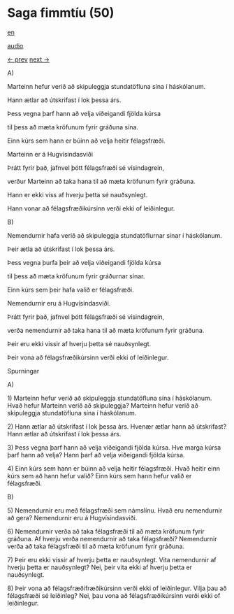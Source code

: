 # Saga fimmtíu (50)

[en](../en/story_50.md)

[audio](../audio/story_50.mp3)

[← prev](../is/story_49.md)
[next →](../is/story_51.md)

A\)

Marteinn hefur verið að skipuleggja stundatöfluna sína í háskólanum.

Hann ætlar að útskrifast í lok þessa árs.

Þess vegna þarf hann að velja viðeigandi fjölda kúrsa

til þess að mæta kröfunum fyrir gráðuna sína.

Einn kúrs sem hann er búinn að velja heitir félagsfræði.

Marteinn er á Hugvísindasviði

Þrátt fyrir það, jafnvel þótt félagsfræði sé vísindagrein,

verður Marteinn að taka hana til að mæta kröfunum fyrir gráðuna.

Hann er ekki viss af hverju þetta sé nauðsynlegt.

Hann vonar að félagsfræðikúrsinn verði ekki of leiðinlegur.

B\)

Nemendurnir hafa verið að skipuleggja stundatöflurnar sínar í
háskólanum.

Þeir ætla að útskrifast í lok þessa árs.

Þess vegna þurfa þeir að velja viðeigandi fjölda kúrsa

til þess að mæta kröfunum fyrir gráðurnar sínar.

Einn kúrs sem þeir hafa valið er félagsfræði.

Nemendurnir eru á Hugvísindasviði.

Þrátt fyrir það, jafnvel þótt félagsfræði sé vísindagrein,

verða nemendurnir að taka hana til að mæta kröfunum fyrir gráðuna.

Þeir eru ekki vissir af hverju þetta sé nauðsynlegt.

Þeir vona að félagsfræðikúrsinn verði ekki of leiðinlegur.

Spurningar

A\)

1\) Marteinn hefur verið að skipuleggja stundatöfluna sína í háskólanum.
Hvað hefur Marteinn verið að skipuleggja? Marteinn hefur verið að
skipuleggja stundatöfluna sína í háskólanum.

2\) Hann ætlar að útskrifast í lok þessa árs. Hvenær ætlar hann að
útskrifast? Hann ætlar að útskrifast í lok þessa árs.

3\) Þess vegna þarf hann að velja viðeigandi fjölda kúrsa. Hve marga
kúrsa þarf hann að velja? Hann þarf að velja viðeigandi fjölda kúrsa.

4\) Einn kúrs sem hann er búinn að velja heitir félagsfræði. Hvað heitir
einn kúrs sem að hann hefur valið? Einn kúrs sem hann hefur valið er
félagsfræði.

B\)

5\) Nemendurnir eru með félagsfræði sem námslínu. Hvað eru nemendurnir
að gera? Nemendurnir eru á Hugvísindasviði.

6\) Nemendurnir verða að taka félagsfræði til að mæta kröfunum fyrir
gráðuna. Af hverju verða nemendurnir að taka félagsfræði? Nemendurnir
verða að taka félagsfræði til að mæta kröfunum fyrir gráðuna.

7\) Þeir eru ekki vissir af hverju þetta er nauðsynlegt. Vita
nemendurnir af hverju þetta er nauðsynlegt? Nei, þeir vita ekki af
hverju þetta er nauðsynlegt.

8\) Þeir vona að félagsfræðifræðikúrsinn verði ekki of leiðinlegur.
Vilja þau að félagsfræði sé leiðinleg? Nei, þau vona að
félagsfræðikúrsinn verði ekki of leiðinlegur.

